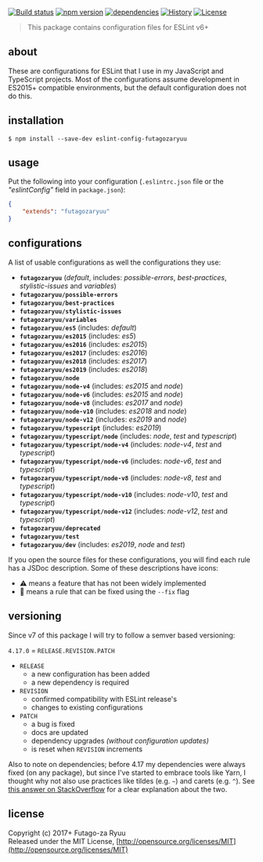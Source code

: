 [![Build status](https://api.travis-ci.org/futagoza/eslint-config-futagozaryuu.svg?branch=master)](https://travis-ci.org/futagoza/eslint-config-futagozaryuu)
[![npm version](https://img.shields.io/npm/v/eslint-config-futagozaryuu.svg)](https://www.npmjs.com/package/eslint-config-futagozaryuu)
[![dependencies](https://img.shields.io/david/futagoza/eslint-config-futagozaryuu.svg)](https://david-dm.org/futagoza/eslint-config-futagozaryuu)
[![History](https://img.shields.io/badge/history-CHANGELOG.md-orange.svg)](https://github.com/futagoza/eslint-config-futagozaryuu/blob/master/CHANGELOG.md)
[![License](https://img.shields.io/badge/license-mit-blue.svg)](https://opensource.org/licenses/MIT)

> This package contains configuration files for ESLint v6+

## about

These are configurations for ESLint that I use in my JavaScript and TypeScript projects. Most of the configurations assume development in ES2015+ compatible environments, but the default configuration does not do this.

## installation

```console
$ npm install --save-dev eslint-config-futagozaryuu
```

## usage

Put the following into your configuration (`.eslintrc.json` file or the _"eslintConfig"_ field in `package.json`):

```json
{
    "extends": "futagozaryuu"
}
```

## configurations

A list of usable configurations as well the configurations they use:

- __`futagozaryuu`__ (_default_, includes: _possible-errors_, _best-practices_, _stylistic-issues_ and _variables_)
- __`futagozaryuu/possible-errors`__
- __`futagozaryuu/best-practices`__
- __`futagozaryuu/stylistic-issues`__
- __`futagozaryuu/variables`__
- __`futagozaryuu/es5`__ (includes: _default_)
- __`futagozaryuu/es2015`__ (includes: _es5_)
- __`futagozaryuu/es2016`__ (includes: _es2015_)
- __`futagozaryuu/es2017`__ (includes: _es2016_)
- __`futagozaryuu/es2018`__ (includes: _es2017_)
- __`futagozaryuu/es2019`__ (includes: _es2018_)
- __`futagozaryuu/node`__
- __`futagozaryuu/node-v4`__ (includes: _es2015_ and _node_)
- __`futagozaryuu/node-v6`__ (includes: _es2015_ and _node_)
- __`futagozaryuu/node-v8`__ (includes: _es2017_ and _node_)
- __`futagozaryuu/node-v10`__ (includes: _es2018_ and _node_)
- __`futagozaryuu/node-v12`__ (includes: _es2019_ and _node_)
- __`futagozaryuu/typescript`__ (includes: _es2019_)
- __`futagozaryuu/typescript/node`__ (includes: _node_, _test_ and _typescript_)
- __`futagozaryuu/typescript/node-v4`__ (includes: _node-v4_, _test_ and _typescript_)
- __`futagozaryuu/typescript/node-v6`__ (includes: _node-v6_, _test_ and _typescript_)
- __`futagozaryuu/typescript/node-v8`__ (includes: _node-v8_, _test_ and _typescript_)
- __`futagozaryuu/typescript/node-v10`__ (includes: _node-v10_, _test_ and _typescript_)
- __`futagozaryuu/typescript/node-v12`__ (includes: _node-v12_, _test_ and _typescript_)
- __`futagozaryuu/deprecated`__
- __`futagozaryuu/test`__
- __`futagozaryuu/dev`__ (includes: _es2019_, _node_ and _test_)

If you open the source files for these configurations, you will find each rule has a JSDoc description. Some of these descriptions have icons:

- ⚠️ means a feature that has not been widely implemented
- 📝 means a rule that can be fixed using the `--fix` flag

## versioning

Since v7 of this package I will try to follow a semver based versioning:

`4.17.0` = `RELEASE.REVISION.PATCH`

* `RELEASE`
  - a new configuration has been added
  - a new dependency is required
* `REVISION`
  - confirmed compatibility with ESLint release's
  - changes to existing configurations
* `PATCH`
  - a bug is fixed
  - docs are updated
  - dependency upgrades _(without configuration updates)_
  - is reset when `REVISION` increments

Also to note on dependencies; before 4.17 my dependencies were always fixed (on any package), but since I've started to embrace tools like Yarn, I thought why not also use practices like tildes (e.g. `~`) and carets (e.g. `^`). See [this answer on StackOverflow](https://stackoverflow.com/a/22345808/1518408) for a clear explanation about the two.

## license

Copyright (c) 2017+ Futago-za Ryuu<br>
Released under the MIT License, [http://opensource.org/licenses/MIT](http://opensource.org/licenses/MIT)
